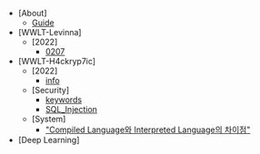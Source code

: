 <!-- docs/_sidebar.md -->
- [About]
  - [Guide](guide.md "Guide Page")
- [WWLT-Levinna]
  - [2022]
    - [0207](/2022-Levinna/0207.md "220207.md")
- [WWLT-H4ckryp7ic]
  - [2022]
    - [info](/2022-Hackryptic/info.md "info.md")
  - [Security]
    * [keywords](/security-Hackryptic/keywords.md "keywords.md")
    * [SQL_Injection](/security-Hackryptic/SQL_Injection.md "SQL_Injection")
  - [System]
    * ["Compiled Language와 Interpreted Language의 차이점"](/System-Hackryptic/static_dynamic_difference.md/ "static_dynamic_difference.md")
- [Deep Learning]
